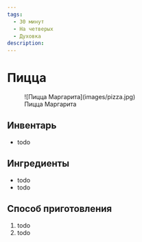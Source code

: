 ```yaml
---
tags:
  - 30 минут
  - На четверых
  - Духовка
description:
---
```

# Пицца

<figure markdown="span">
  ![Пицца Маргарита](images/pizza.jpg)
  <figcaption>Пицца Маргарита</figcaption>
</figure>

## Инвентарь

- todo

## Ингредиенты

- todo
- todo

## Способ приготовления

1. todo
1. todo